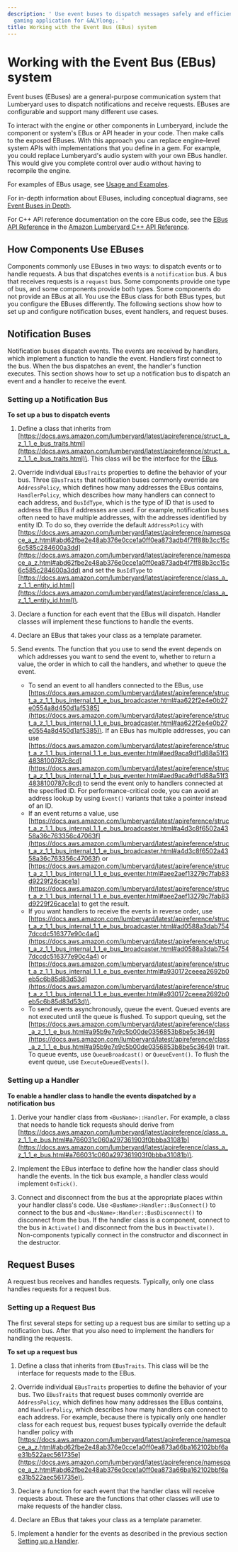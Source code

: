 ```yaml
---
description: ' Use event buses to dispatch messages safely and efficiently in your
  gaming application for &ALYlong;. '
title: Working with the Event Bus (EBus) system
---
```

# Working with the Event Bus \(EBus\) system<a name="ebus-intro"></a>

Event buses \(EBuses\) are a general\-purpose communication system that Lumberyard uses to dispatch notifications and receive requests\. EBuses are configurable and support many different use cases\. 

To interact with the engine or other components in Lumberyard, include the component or system's EBus or API header in your code\. Then make calls to the exposed EBuses\. With this approach you can replace engine–level system APIs with implementations that you define in a gem\. For example, you could replace Lumberyard's audio system with your own EBus handler\. This would give you complete control over audio without having to recompile the engine\.

For examples of EBus usage, see [Usage and Examples](ebus-usage-and-examples.md)\. 

For in\-depth information about EBuses, including conceptual diagrams, see [Event Buses in Depth](ebus-in-depth.md)\. 

For C\+\+ API reference documentation on the core EBus code, see the [EBus API Reference](https://docs.aws.amazon.com/lumberyard/latest/apireference/EBus.html) in the [Amazon Lumberyard C\+\+ API Reference](https://docs.aws.amazon.com/lumberyard/latest/apireference/)\.

## How Components Use EBuses<a name="event-bus-intro-how-components-use-ebuses"></a>

Components commonly use EBuses in two ways: to dispatch events or to handle requests\. A bus that dispatches events is a `notification` bus\. A bus that receives requests is a `request` bus\. Some components provide one type of bus, and some components provide both types\. Some components do not provide an EBus at all\. You use the EBus class for both EBus types, but you configure the EBuses differently\. The following sections show how to set up and configure notification buses, event handlers, and request buses\.

## **Notification Buses**<a name="event-bus-intro-notification-buses"></a>

Notification buses dispatch events\. The events are received by handlers, which implement a function to handle the event\. Handlers first connect to the bus\. When the bus dispatches an event, the handler's function executes\. This section shows how to set up a notification bus to dispatch an event and a handler to receive the event\.

### Setting up a Notification Bus<a name="event-bus-intro-setting-up-a-notification-bus"></a>

**To set up a bus to dispatch events**

1. Define a class that inherits from [https://docs.aws.amazon.com/lumberyard/latest/apireference/struct_a_z_1_1_e_bus_traits.html](https://docs.aws.amazon.com/lumberyard/latest/apireference/struct_a_z_1_1_e_bus_traits.html)\. This class will be the interface for the [EBus](https://docs.aws.amazon.com/lumberyard/latest/apireference/class_a_z_1_1_e_bus.html)\.

1. Override individual `EBusTraits` properties to define the behavior of your bus\. Three `EBusTraits` that notification buses commonly override are `AddressPolicy`, which defines how many addresses the EBus contains, `HandlerPolicy`, which describes how many handlers can connect to each address, and `BusIdType`, which is the type of ID that is used to address the EBus if addresses are used\. For example, notification buses often need to have multiple addresses, with the addresses identified by entity ID\. To do so, they override the default `AddressPolicy` with [https://docs.aws.amazon.com/lumberyard/latest/apireference/namespace_a_z.html#abd62fbe2e48ab376e0cce1a0ff0ea873adb4f7ff88b3cc15c6c585c284600a3dd](https://docs.aws.amazon.com/lumberyard/latest/apireference/namespace_a_z.html#abd62fbe2e48ab376e0cce1a0ff0ea873adb4f7ff88b3cc15c6c585c284600a3dd) and set the `BusIdType` to [https://docs.aws.amazon.com/lumberyard/latest/apireference/class_a_z_1_1_entity_id.html](https://docs.aws.amazon.com/lumberyard/latest/apireference/class_a_z_1_1_entity_id.html)\.

1. Declare a function for each event that the EBus will dispatch\. Handler classes will implement these functions to handle the events\.

1. Declare an EBus that takes your class as a template parameter\.

1. Send events\. The function that you use to send the event depends on which addresses you want to send the event to, whether to return a value, the order in which to call the handlers, and whether to queue the event\.
   + To send an event to all handlers connected to the EBus, use [https://docs.aws.amazon.com/lumberyard/latest/apireference/struct_a_z_1_1_bus_internal_1_1_e_bus_broadcaster.html#aa622f2e4e0b27e0554a8d450d1af5385](https://docs.aws.amazon.com/lumberyard/latest/apireference/struct_a_z_1_1_bus_internal_1_1_e_bus_broadcaster.html#aa622f2e4e0b27e0554a8d450d1af5385)\. If an EBus has multiple addresses, you can use [https://docs.aws.amazon.com/lumberyard/latest/apireference/struct_a_z_1_1_bus_internal_1_1_e_bus_eventer.html#aed9aca9df1d88a51f34838100787c8cd](https://docs.aws.amazon.com/lumberyard/latest/apireference/struct_a_z_1_1_bus_internal_1_1_e_bus_eventer.html#aed9aca9df1d88a51f34838100787c8cd) to send the event only to handlers connected at the specified ID\. For performance\-critical code, you can avoid an address lookup by using `Event()` variants that take a pointer instead of an ID\.
   + If an event returns a value, use [https://docs.aws.amazon.com/lumberyard/latest/apireference/struct_a_z_1_1_bus_internal_1_1_e_bus_broadcaster.html#a4d3c8f6502a4358a36c763356c47063f](https://docs.aws.amazon.com/lumberyard/latest/apireference/struct_a_z_1_1_bus_internal_1_1_e_bus_broadcaster.html#a4d3c8f6502a4358a36c763356c47063f) or [https://docs.aws.amazon.com/lumberyard/latest/apireference/struct_a_z_1_1_bus_internal_1_1_e_bus_eventer.html#aee2aef13279c7fab83d9229f26cace1a](https://docs.aws.amazon.com/lumberyard/latest/apireference/struct_a_z_1_1_bus_internal_1_1_e_bus_eventer.html#aee2aef13279c7fab83d9229f26cace1a) to get the result\.
   + If you want handlers to receive the events in reverse order, use [https://docs.aws.amazon.com/lumberyard/latest/apireference/struct_a_z_1_1_bus_internal_1_1_e_bus_broadcaster.html#ad0588a3dab7547dccdc516377e90c4a4](https://docs.aws.amazon.com/lumberyard/latest/apireference/struct_a_z_1_1_bus_internal_1_1_e_bus_broadcaster.html#ad0588a3dab7547dccdc516377e90c4a4) or [https://docs.aws.amazon.com/lumberyard/latest/apireference/struct_a_z_1_1_bus_internal_1_1_e_bus_eventer.html#a930172ceeea2692b0eb5c6b85d83d53d](https://docs.aws.amazon.com/lumberyard/latest/apireference/struct_a_z_1_1_bus_internal_1_1_e_bus_eventer.html#a930172ceeea2692b0eb5c6b85d83d53d)\.
   + To send events asynchronously, queue the event\. Queued events are not executed until the queue is flushed\. To support queuing, set the [https://docs.aws.amazon.com/lumberyard/latest/apireference/class_a_z_1_1_e_bus.html#a95b9e7e9c5b00de0356853b8be5c3649](https://docs.aws.amazon.com/lumberyard/latest/apireference/class_a_z_1_1_e_bus.html#a95b9e7e9c5b00de0356853b8be5c3649) trait\. To queue events, use `QueueBroadcast()` or `QueueEvent()`\. To flush the event queue, use `ExecuteQueuedEvents()`\.

### Setting up a Handler<a name="event-bus-intro-setting-up-a-handler"></a>

**To enable a handler class to handle the events dispatched by a notification bus**

1. Derive your handler class from `<BusName>::Handler`\. For example, a class that needs to handle tick requests should derive from [https://docs.aws.amazon.com/lumberyard/latest/apireference/class_a_z_1_1_e_bus.html#a766031c060a297361903f0bbba31081b](https://docs.aws.amazon.com/lumberyard/latest/apireference/class_a_z_1_1_e_bus.html#a766031c060a297361903f0bbba31081b)\.

1. Implement the EBus interface to define how the handler class should handle the events\. In the tick bus example, a handler class would implement `OnTick()`\.

1. Connect and disconnect from the bus at the appropriate places within your handler class's code\. Use `<BusName>:Handler::BusConnect()` to connect to the bus and `<BusName>:Handler::BusDisconnect()` to disconnect from the bus\. If the handler class is a component, connect to the bus in `Activate()` and disconnect from the bus in `Deactivate()`\. Non\-components typically connect in the constructor and disconnect in the destructor\.

## **Request Buses**<a name="event-bus-intro-request-buses"></a>

A request bus receives and handles requests\. Typically, only one class handles requests for a request bus\.

### Setting up a Request Bus<a name="event-bus-intro-setting-up-a-request-bus"></a>

The first several steps for setting up a request bus are similar to setting up a notification bus\. After that you also need to implement the handlers for handling the requests\.

**To set up a request bus**

1. Define a class that inherits from `EBusTraits`\. This class will be the interface for requests made to the EBus\.

1. Override individual `EBusTraits` properties to define the behavior of your bus\. Two `EBusTraits` that request buses commonly override are `AddressPolicy`, which defines how many addresses the EBus contains, and `HandlerPolicy`, which describes how many handlers can connect to each address\. For example, because there is typically only one handler class for each request bus, request buses typically override the default handler policy with [https://docs.aws.amazon.com/lumberyard/latest/apireference/namespace_a_z.html#abd62fbe2e48ab376e0cce1a0ff0ea873a66ba162102bbf6ae31b522aec561735e](https://docs.aws.amazon.com/lumberyard/latest/apireference/namespace_a_z.html#abd62fbe2e48ab376e0cce1a0ff0ea873a66ba162102bbf6ae31b522aec561735e)\.

1. Declare a function for each event that the handler class will receive requests about\. These are the functions that other classes will use to make requests of the handler class\.

1. Declare an EBus that takes your class as a template parameter\.

1. Implement a handler for the events as described in the previous section [Setting up a Handler](#event-bus-intro-setting-up-a-handler)\.